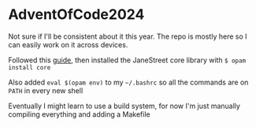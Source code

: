 # AdventOfCode2024

Not sure if I'll be consistent about it this year. The repo is mostly here so I can easily work on it across devices.

Followed this [guide](https://ocaml.org/docs/installing-ocaml), then installed the JaneStreet core library with `$ opam install core`

Also added `eval $(opam env)` to my `~/.bashrc` so all the commands are on `PATH` in every new shell

Eventually I might learn to use a build system, for now I'm just manually compiling everything and adding a Makefile
